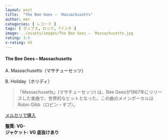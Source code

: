 ```yaml
---
layout: post
title:  "The Bee Gees –  Massachusetts"
author: mmr
categories: [ レコード ]
tags: [ ポップス, ロック, 7インチ ]
image: ../assets/images/The Bee Gees –  Massachusetts.jpg
rating: 3.5
v-rating: VG
---
```


#### The Bee Gees –  Massachusetts

A. Massachusetts（マサチューセッツ）

B. Holiday（ホリディ）

> 「Massachusetts」(マサチューセッツ) は、Bee Geesが1967年にリリースした楽曲で、世界的なヒットとなった。この曲のメインボーカルはRobin Gibb（ロビン・ギブ）。

[メルカリで購入](https://jp.mercari.com/item/m78031442389)

<div class="mt-4 mb-4 d-flex align-items-center">
<strong class="mr-1">盤質: VG-</strong>
</div>
<div class="mt-4 mb-4 d-flex align-items-center">
<strong class="mr-1">ジャケット: VG 底抜けあり</strong>
</div>
